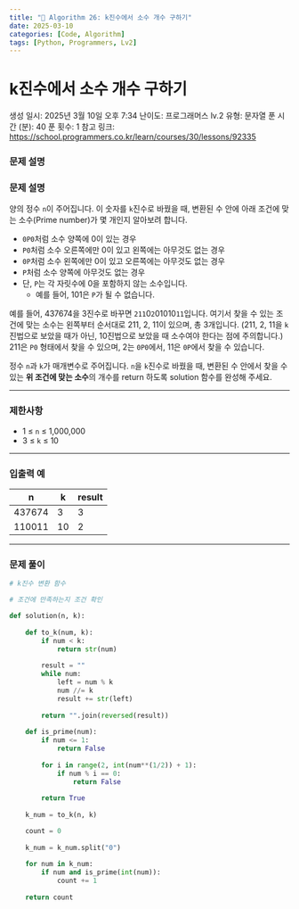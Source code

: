 ```yaml
---
title: "🧠 Algorithm 26: k진수에서 소수 개수 구하기"
date: 2025-03-10
categories: [Code, Algorithm]
tags: [Python, Programmers, Lv2]
---
```


# k진수에서 소수 개수 구하기

생성 일시: 2025년 3월 10일 오후 7:34
난이도: 프로그래머스 lv.2
유형: 문자열
푼 시간 (분): 40
푼 횟수: 1
참고 링크: https://school.programmers.co.kr/learn/courses/30/lessons/92335

### **문제 설명**

### 문제 설명

양의 정수 `n`이 주어집니다. 이 숫자를 `k`진수로 바꿨을 때, 변환된 수 안에 아래 조건에 맞는 소수(Prime number)가 몇 개인지 알아보려 합니다.

- `0P0`처럼 소수 양쪽에 0이 있는 경우
- `P0`처럼 소수 오른쪽에만 0이 있고 왼쪽에는 아무것도 없는 경우
- `0P`처럼 소수 왼쪽에만 0이 있고 오른쪽에는 아무것도 없는 경우
- `P`처럼 소수 양쪽에 아무것도 없는 경우
- 단, `P`는 각 자릿수에 0을 포함하지 않는 소수입니다.
    - 예를 들어, 101은 `P`가 될 수 없습니다.

예를 들어, 437674을 3진수로 바꾸면 `211`0`2`01010`11`입니다. 여기서 찾을 수 있는 조건에 맞는 소수는 왼쪽부터 순서대로 211, 2, 11이 있으며, 총 3개입니다. (211, 2, 11을 `k`진법으로 보았을 때가 아닌, 10진법으로 보았을 때 소수여야 한다는 점에 주의합니다.) 211은 `P0` 형태에서 찾을 수 있으며, 2는 `0P0`에서, 11은 `0P`에서 찾을 수 있습니다.

정수 `n`과 `k`가 매개변수로 주어집니다. `n`을 `k`진수로 바꿨을 때, 변환된 수 안에서 찾을 수 있는 **위 조건에 맞는 소수**의 개수를 return 하도록 solution 함수를 완성해 주세요.

---

### 제한사항

- 1 ≤ `n` ≤ 1,000,000
- 3 ≤ `k` ≤ 10

---

### 입출력 예

| n | k | result |
| --- | --- | --- |
| 437674 | 3 | 3 |
| 110011 | 10 | 2 |

---

### 문제 풀이

```python
# k진수 변환 함수

# 조건에 만족하는지 조건 확인

def solution(n, k):
    
    def to_k(num, k):
        if num < k:
            return str(num)
        
        result = ""
        while num:
            left = num % k
            num //= k
            result += str(left)
            
        return "".join(reversed(result))
       
    def is_prime(num):
        if num <= 1:
            return False
        
        for i in range(2, int(num**(1/2)) + 1):
            if num % i == 0:
                return False
            
        return True
    
    k_num = to_k(n, k)

    count = 0
    
    k_num = k_num.split("0")
    
    for num in k_num:
        if num and is_prime(int(num)):
            count += 1
            
    return count
```